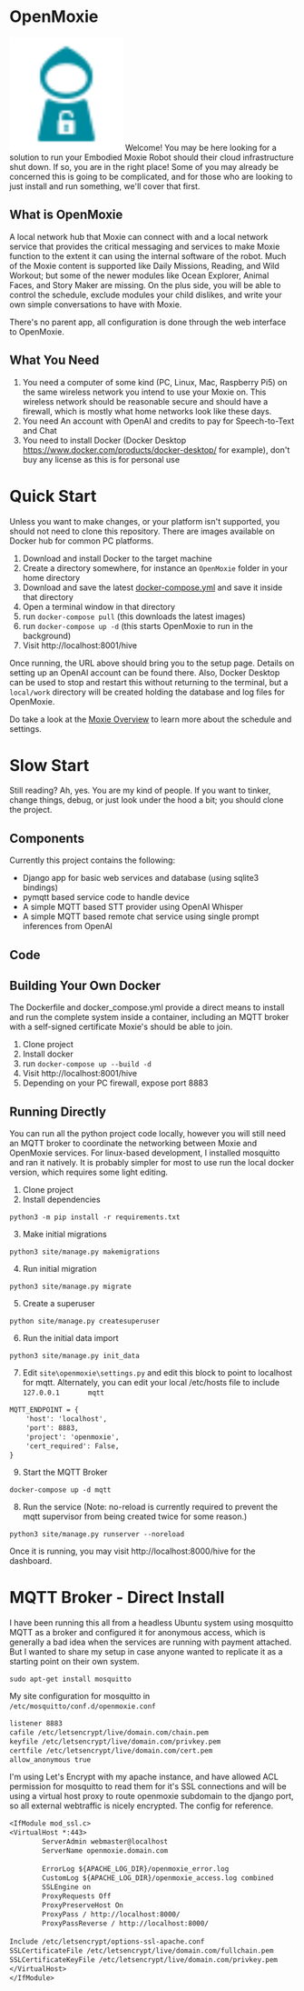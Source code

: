 # OpenMoxie
<p>
<img src="./site/static/hive/openmoxie_logo.svg" width="200" height="200">
Welcome!  You may be here looking for a solution to run your Embodied Moxie Robot
should their cloud infrastructure shut down.  If so, you are in the right place!  Some
of you may already be concerned this is going to be complicated, and for those who
are looking to just install and run something, we'll cover that first.
</p>

## What is OpenMoxie

A local network hub that Moxie can connect with and a local network service that provides the critical messaging
and services to make Moxie function to the extent it can using the internal software of the robot.  Much of the
Moxie content is supported like Daily Missions, Reading, and Wild Workout; but some of the newer modules like Ocean
Explorer, Animal Faces, and Story Maker are missing.  On the plus side, you will be able to control the schedule,
exclude modules your child dislikes, and write your own simple conversations to have with Moxie.

There's no parent app, all configuration is done through the web interface to OpenMoxie.

## What You Need

1.  You need a computer of some kind (PC, Linux, Mac, Raspberry Pi5) on the same wireless network you intend to use
your Moxie on.  This wireless network should be reasonable secure and should have a firewall, which is mostly what
home networks look like these days.
2. You need An account with OpenAI and credits to pay for Speech-to-Text and Chat
3. You need to install Docker (Docker Desktop https://www.docker.com/products/docker-desktop/ for example), don't buy any license as this is for personal use

# Quick Start

Unless you want to make changes, or your platform isn't supported, you should not need to clone this
repository.  There are images available on Docker hub for common PC platforms.

1. Download and install Docker to the target machine
2. Create a directory somewhere, for instance an `OpenMoxie` folder in your home directory
3. Download and save the latest [docker-compose.yml](./docker-compose.yml) and save it inside that directory
4. Open a terminal window in that directory
5. run `docker-compose pull` (this downloads the latest images)
6. run `docker-compose up -d` (this starts OpenMoxie to run in the background)
7. Visit http://localhost:8001/hive

Once running, the URL above should bring you to the setup page.  Details on setting up an OpenAI
account can be found there.  Also, Docker Desktop can be used to stop and restart this without returning
to the terminal, but a `local/work` directory will be created holding the database and log files for OpenMoxie.

Do take a look at the [Moxie Overview](MoxieOverview.md) to learn more about the schedule and settings.

# Slow Start

Still reading?  Ah, yes.  You are my kind of people. If you want to tinker, change things, debug, or
just look under the hood a bit; you should clone the project.

## Components

Currently this project contains the following:

* Django app for basic web services and database (using sqlite3 bindings)
* pymqtt based service code to handle device
* A simple MQTT based STT provider using OpenAI Whisper
* A simple MQTT based remote chat service using single prompt inferences from OpenAI

## Code 

## Building Your Own Docker

The Dockerfile and docker_compose.yml provide a direct means to install and run the complete
system inside a container, including an MQTT broker with a self-signed certificate Moxie's should
be able to join.

1. Clone project
2. Install docker
3. run `docker-compose up --build -d`
4. Visit http://localhost:8001/hive
5. Depending on your PC firewall, expose port 8883

## Running Directly

You can run all the python project code locally, however you will still need an MQTT broker to coordinate
the networking between Moxie and OpenMoxie services.  For linux-based development, I installed mosquitto and
ran it natively.  It is probably simpler for most to use run the local docker version, which requires some
light editing.

1. Clone project
2. Install dependencies
```
python3 -m pip install -r requirements.txt
```
3. Make initial migrations
```
python3 site/manage.py makemigrations
```
4. Run initial migration
```
python3 site/manage.py migrate
```
5. Create a superuser 
```
python site/manage.py createsuperuser
```
6. Run the initial data import
```
python3 site/manage.py init_data
```
7. Edit `site\openmoxie\settings.py` and edit this block to point to localhost for mqtt.  Alternately, you can edit your local /etc/hosts file to include `127.0.0.1       mqtt`
```
MQTT_ENDPOINT = {
    'host': 'localhost',
    'port': 8883,
    'project': 'openmoxie',
    'cert_required': False,
}
```
9. Start the MQTT Broker
```
docker-compose up -d mqtt
```
8. Run the service (Note: no-reload is currently required to prevent the mqtt supervisor from being created twice for some reason.)
```
python3 site/manage.py runserver --noreload
```

Once it is running, you may visit http://localhost:8000/hive for the dashboard.

# MQTT Broker - Direct Install

I have been running this all from a headless Ubuntu system using mosquitto MQTT as a broker and configured it for anonymous
access, which is generally a bad idea when the services are running with payment attached.  But I wanted to share my setup
in case anyone wanted to replicate it as a starting point on their own system.

```
sudo apt-get install mosquitto
```

My site configuration for mosquitto in `/etc/mosquitto/conf.d/openmoxie.conf`
```
listener 8883
cafile /etc/letsencrypt/live/domain.com/chain.pem
keyfile /etc/letsencrypt/live/domain.com/privkey.pem
certfile /etc/letsencrypt/live/domain.com/cert.pem
allow_anonymous true
```

I'm using Let's Encrypt with my apache instance, and have allowed ACL permission for mosquitto to read them for it's SSL connections and
will be using a virtual host proxy to route openmoxie subdomain to the django port, so all external webtraffic is nicely encrypted.  The
config for reference.

```
<IfModule mod_ssl.c>
<VirtualHost *:443>
        ServerAdmin webmaster@localhost
        ServerName openmoxie.domain.com

        ErrorLog ${APACHE_LOG_DIR}/openmoxie_error.log
        CustomLog ${APACHE_LOG_DIR}/openmoxie_access.log combined
        SSLEngine on
        ProxyRequests Off
        ProxyPreserveHost On
        ProxyPass / http://localhost:8000/
        ProxyPassReverse / http://localhost:8000/

Include /etc/letsencrypt/options-ssl-apache.conf
SSLCertificateFile /etc/letsencrypt/live/domain.com/fullchain.pem
SSLCertificateKeyFile /etc/letsencrypt/live/domain.com/privkey.pem
</VirtualHost>
</IfModule>
```
